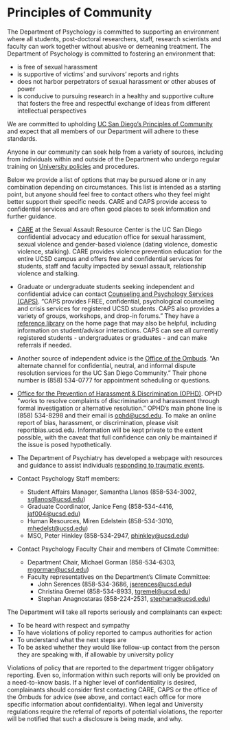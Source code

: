 # Principles of Community

The Department of Psychology is committed to supporting an environment where all students, post-doctoral researchers, staff, research scientists and faculty can work together without abusive or demeaning treatment. The Department of Psychology is committed to fostering an environment that:

* is free of sexual harassment
* is supportive of victims’ and survivors’ reports and rights
* does not harbor perpetrators of sexual harassment or other abuses of power
* is conducive to pursuing research in a healthy and supportive culture that fosters the free and respectful exchange of ideas from different intellectual perspectives

We are committed to upholding [UC San Diego’s Principles of Community](https://ucsd.edu/about/principles.html) and expect that all members of our Department will adhere to these standards.

Anyone in our community can seek help from a variety of sources, including from individuals within and outside of the Department who undergo regular training on [University policies](http://www.ucsd.edu/catalog/front/shpp.html) and procedures.

Below we provide a list of options that may be pursued alone or in any combination depending on circumstances. This list is intended as a starting point, but anyone should feel free to contact others who they feel might better support their specific needs. CARE and CAPS provide access to confidential services and are often good places to seek information and further guidance.

* [CARE](https://students.ucsd.edu/sponsor/sarc/reporting.html) at the Sexual Assault Resource Center is the UC San Diego confidential advocacy and education office for sexual harassment, sexual violence and gender-based violence (dating violence, domestic violence, stalking). CARE provides violence prevention education for the entire UCSD campus and offers free and confidential services for students, staff and faculty impacted by sexual assault, relationship violence and stalking.

* Graduate or undergraduate students seeking independent and confidential advice can contact [Counseling and Psychology Services (CAPS)](https://caps.ucsd.edu/).  “CAPS provides FREE, confidential, psychological counseling and crisis services for registered UCSD students.  CAPS also provides a variety of groups, workshops, and drop-in forums.” They have a [reference library](https://caps.ucsd.edu/selfhelp.html) on the home page that may also be helpful, including information on student/advisor interactions. CAPS can see all currently registered students - undergraduates or graduates - and can make referrals if needed. 

* Another source of independent advice is the [Office of the Ombuds](https://ombuds.ucsd.edu/index.html). “An alternate channel for confidential, neutral, and informal dispute resolution services for the UC San Diego Community.” Their phone number is (858) 534-0777 for appointment scheduling or questions.

* [Office for the Prevention of Harassment & Discrimination (OPHD)](https://ophd.ucsd.edu/).  OPHD "works to resolve complaints of discrimination and harassment through formal investigation or alternative resolution.”  OPHD’s main phone line is (858) 534-8298 and their email is ophd@ucsd.edu. To make an online report of bias, harassment, or discrimination, please visit reportbias.ucsd.edu. Information will be kept private to the extent possible, with the caveat that full confidence can only be maintained if the issue is posed hypothetically.

* The Department of Psychiatry has developed a webpage with resources and guidance to assist individuals [responding to traumatic events](https://medschool.ucsd.edu/som/psychiatry/Pages/Traumatic-Events.aspx).

* Contact Psychology Staff members:
	* Student Affairs Manager, Samantha Llanos (858-534-3002, [sgllanos@ucsd.edu](mailto:sgllanos@ucsd.edu))
	* Graduate Coordinator, Janice Feng (858-534-4416, [jaf004@ucsd.edu](mailto:jaf004@ucsd.edu)) 
	* Human Resources, Miren Edelstein (858-534-3010, [mhedelst@ucsd.edu](mailto:mhedelst@ucsd.edu)) 
	* MSO, Peter Hinkley (858-534-2947, [phinkley@ucsd.edu](mailto:phinkley@ucsd.edu))

* Contact Psychology Faculty Chair and members of Climate Committee:

	* Department Chair, Michael Gorman (858-534-6303, [mgorman@ucsd.edu](mailto:mgorman@ucsd.edu))
	* Faculty representatives on the Department’s Climate Committee:
		* John Serences (858-534-3686, [jserences@ucsd.edu](mailto:jserences@ucsd.edu))
		* Christina Gremel (858-534-8933, [tgremel@ucsd.edu](mailto:tgremel@ucsd.edu))
		* Stephan Anagnostaras (858-224-2531, [stephana@ucsd.edu](mailto:stephana@ucsd.edu))

The Department will take all reports seriously and complainants can expect:

* To be heard with respect and sympathy
* To have violations of policy reported to campus authorities for action
* To understand what the next steps are
* To be asked whether they would like follow-up contact from the person they are speaking with, if allowable by university policy

Violations of policy that are reported to the department trigger obligatory reporting. Even so, information within such reports will only be provided on a need-to-know basis. If a higher level of confidentiality is desired, complainants should consider first contacting CARE, CAPS or the office of the Ombuds for advice (see above, and contact each office for more specific information about confidentiality). When legal and University regulations require the referral of reports of potential violations, the reporter will be notified that such a disclosure is being made, and why.